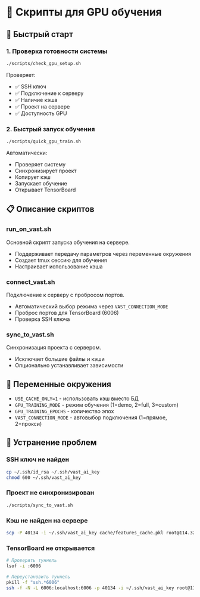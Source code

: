 # 📁 Скрипты для GPU обучения

## 🚀 Быстрый старт

### 1. Проверка готовности системы
```bash
./scripts/check_gpu_setup.sh
```
Проверяет:
- ✅ SSH ключ
- ✅ Подключение к серверу
- ✅ Наличие кэша
- ✅ Проект на сервере
- ✅ Доступность GPU

### 2. Быстрый запуск обучения
```bash
./scripts/quick_gpu_train.sh
```
Автоматически:
- Проверяет систему
- Синхронизирует проект
- Копирует кэш
- Запускает обучение
- Открывает TensorBoard

## 📋 Описание скриптов

### run_on_vast.sh
Основной скрипт запуска обучения на сервере.
- Поддерживает передачу параметров через переменные окружения
- Создает tmux сессию для обучения
- Настраивает использование кэша

### connect_vast.sh
Подключение к серверу с пробросом портов.
- Автоматический выбор режима через `VAST_CONNECTION_MODE`
- Проброс портов для TensorBoard (6006)
- Проверка SSH ключа

### sync_to_vast.sh
Синхронизация проекта с сервером.
- Исключает большие файлы и кэши
- Опционально устанавливает зависимости

## 🔧 Переменные окружения

- `USE_CACHE_ONLY=1` - использовать кэш вместо БД
- `GPU_TRAINING_MODE` - режим обучения (1=demo, 2=full, 3=custom)
- `GPU_TRAINING_EPOCHS` - количество эпох
- `VAST_CONNECTION_MODE` - автовыбор подключения (1=прямое, 2=прокси)

## 🐛 Устранение проблем

### SSH ключ не найден
```bash
cp ~/.ssh/id_rsa ~/.ssh/vast_ai_key
chmod 600 ~/.ssh/vast_ai_key
```

### Проект не синхронизирован
```bash
./scripts/sync_to_vast.sh
```

### Кэш не найден на сервере
```bash
scp -P 40134 -i ~/.ssh/vast_ai_key cache/features_cache.pkl root@114.32.64.6:/root/crypto_ai_trading/cache/
```

### TensorBoard не открывается
```bash
# Проверить туннель
lsof -i :6006

# Переустановить туннель
pkill -f "ssh.*6006"
ssh -f -N -L 6006:localhost:6006 -p 40134 -i ~/.ssh/vast_ai_key root@114.32.64.6
```